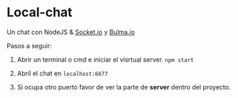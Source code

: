 # Local-chat
Un chat con NodeJS &amp; [Socket.io](https://socket.io/) y [Bulma.io](https://bulma.io)

Pasos a seguir:


1.  Abrir un terminal o cmd e iniciar el visrtual server. `npm start`

2.  Abril el chat en `localhost:6677`

3.  Si ocupa otro puerto favor de ver la parte de **server** dentro del proyecto.
